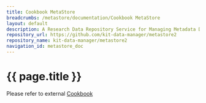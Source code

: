 ```yaml
---
title: Cookbook MetaStore
breadcrumbs: /metastore/documentation/Cookbook MetaStore
layout: default
description: A Research Data Repository Service for Managing Metadata Documents based on JSON or XML.
repository_url: https://github.com/kit-data-manager/metastore2
repository_name: kit-data-manager/metastore2
navigation_id: metastore_doc
---
```


# {{ page.title }} 

Please refer to external [Cookbook](https://kit-data-manager.github.io/metastore2/)

